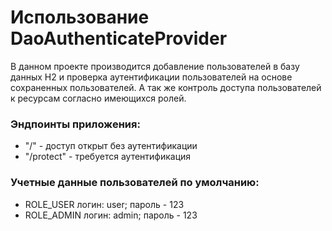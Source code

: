 # Использование DaoAuthenticateProvider

В данном проекте производится добавление пользователей в базу данных
H2 и проверка аутентификации пользователей на основе сохраненных пользователей.
А так же контроль доступа пользователей к ресурсам согласно имеющихся ролей.

### Эндпоинты приложения:
* "/" - доступ открыт без аутентификации 
* "/protect" - требуется аутентификация

### Учетные данные пользователей по умолчанию:
* ROLE_USER логин: user; пароль - 123 
* ROLE_ADMIN логин: admin; пароль - 123 